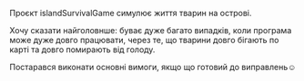 Проєкт islandSurvivalGame симулює життя тварин на острові.

Хочу сказати найголовнше: буває дуже багато випадків, коли програма може дуже довго працювати,
через те, що тварини довго бігають по карті та довго помирають від голоду.

Постарався виконати основні вимоги, якщо що готовий до виправлень☺
